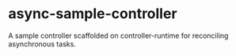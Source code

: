 # async-sample-controller
A sample controller scaffolded on controller-runtime for reconciling asynchronous tasks.
